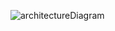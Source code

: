 ![architectureDiagram](https://github.com/zahideakkocgithub/microservice_project/assets/44260000/3f3c090a-ea77-4246-9118-7b232d9ef315)
